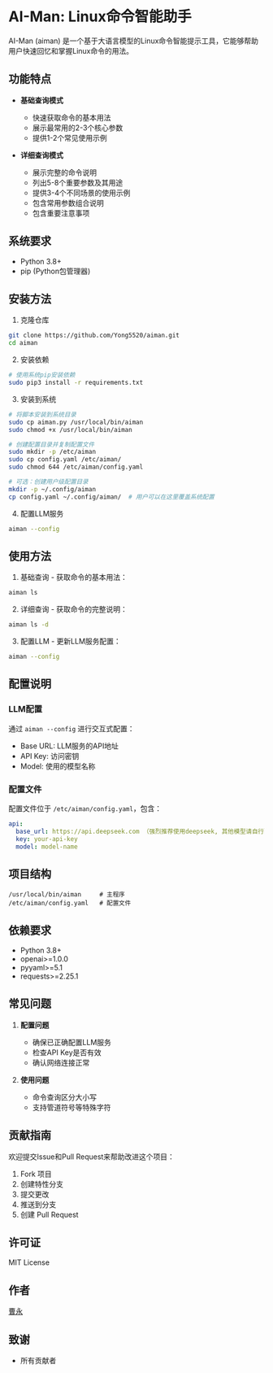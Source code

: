# AI-Man: Linux命令智能助手

AI-Man (aiman) 是一个基于大语言模型的Linux命令智能提示工具，它能够帮助用户快速回忆和掌握Linux命令的用法。

## 功能特点

- **基础查询模式**
  - 快速获取命令的基本用法
  - 展示最常用的2-3个核心参数
  - 提供1-2个常见使用示例

- **详细查询模式**
  - 展示完整的命令说明
  - 列出5-8个重要参数及其用途
  - 提供3-4个不同场景的使用示例
  - 包含常用参数组合说明
  - 包含重要注意事项

## 系统要求

- Python 3.8+
- pip (Python包管理器)

## 安装方法

1. 克隆仓库
```bash
git clone https://github.com/Yong5520/aiman.git
cd aiman
```

2. 安装依赖
```bash
# 使用系统pip安装依赖
sudo pip3 install -r requirements.txt
```

3. 安装到系统
```bash
# 将脚本安装到系统目录
sudo cp aiman.py /usr/local/bin/aiman
sudo chmod +x /usr/local/bin/aiman

# 创建配置目录并复制配置文件
sudo mkdir -p /etc/aiman
sudo cp config.yaml /etc/aiman/
sudo chmod 644 /etc/aiman/config.yaml

# 可选：创建用户级配置目录
mkdir -p ~/.config/aiman
cp config.yaml ~/.config/aiman/  # 用户可以在这里覆盖系统配置
```

4. 配置LLM服务
```bash
aiman --config
```

## 使用方法

1. 基础查询 - 获取命令的基本用法：
```bash
aiman ls
```

2. 详细查询 - 获取命令的完整说明：
```bash
aiman ls -d
```

3. 配置LLM - 更新LLM服务配置：
```bash
aiman --config
```

## 配置说明

### LLM配置
通过 `aiman --config` 进行交互式配置：
- Base URL: LLM服务的API地址
- API Key: 访问密钥
- Model: 使用的模型名称

### 配置文件
配置文件位于 `/etc/aiman/config.yaml`，包含：
```yaml
api:
  base_url: https://api.deepseek.com （强烈推荐使用deepseek, 其他模型请自行配置）
  key: your-api-key
  model: model-name
```

## 项目结构
```
/usr/local/bin/aiman     # 主程序
/etc/aiman/config.yaml   # 配置文件
```

## 依赖要求

- Python 3.8+
- openai>=1.0.0
- pyyaml>=5.1
- requests>=2.25.1

## 常见问题

1. **配置问题**
   - 确保已正确配置LLM服务
   - 检查API Key是否有效
   - 确认网络连接正常

2. **使用问题**
   - 命令查询区分大小写
   - 支持管道符号等特殊字符

## 贡献指南

欢迎提交Issue和Pull Request来帮助改进这个项目：
1. Fork 项目
2. 创建特性分支
3. 提交更改
4. 推送到分支
5. 创建 Pull Request

## 许可证

MIT License

## 作者

[曹永](https://github.com/Yong5520)

## 致谢

- 所有贡献者